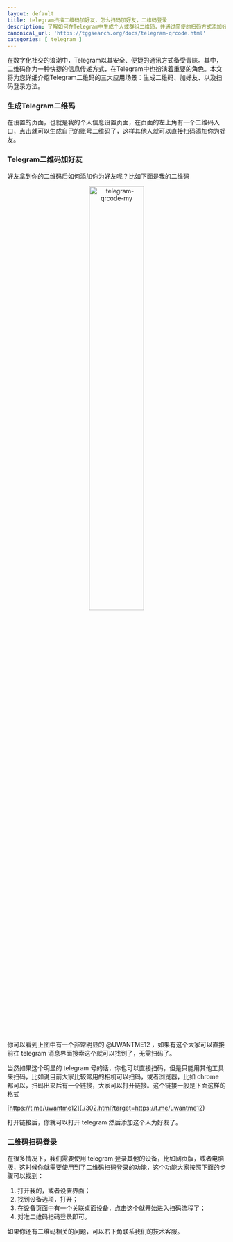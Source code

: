 ```yaml
---
layout: default
title: telegram扫描二维码加好友，怎么扫码加好友，二维码登录
description: 了解如何在Telegram中生成个人或群组二维码，并通过简便的扫码方式添加好友或加入群组。探索Telegram二维码的多种应用场景，以及在Web或移动端轻松实现扫码登录的方法。让您的Telegram通讯更加便捷高效！
canonical_url: 'https://tggsearch.org/docs/telegram-qrcode.html'
categories: [ telegram ]
---
```

在数字化社交的浪潮中，Telegram以其安全、便捷的通讯方式备受青睐。其中，二维码作为一种快捷的信息传递方式，在Telegram中也扮演着重要的角色。本文将为您详细介绍Telegram二维码的三大应用场景：生成二维码、加好友、以及扫码登录方法。

### 生成Telegram二维码
在设置的页面，也就是我的个人信息设置页面，在页面的左上角有一个二维码入口，点击就可以生成自己的账号二维码了，这样其他人就可以直接扫码添加你为好友。

### Telegram二维码加好友
好友拿到你的二维码后如何添加你为好友呢？比如下面是我的二维码

<div align=center>
    <img alt="telegram-qrcode-my" src="https://cdn.jsdelivr.net/gh/tggsearch/tggsearch.github.io/assets/img/telegram-qrcode-my.webp" class="page-img" width="50%" onerror="this.onerror=null;this.src='/assets/img/telegram-qrcode-my.webp'" />
</div>

你可以看到上图中有一个非常明显的 @UWANTME12 ，如果有这个大家可以直接前往 telegram 消息界面搜索这个就可以找到了，无需扫码了。

当然如果这个明显的 telegram 号的话，你也可以直接扫码，但是只能用其他工具来扫码，比如说目前大家比较常用的相机可以扫码，或者浏览器，比如 chrome 都可以，扫码出来后有一个链接，大家可以打开链接。这个链接一般是下面这样的格式

[https://t.me/uwantme12](./302.html?target=https://t.me/uwantme12)

打开链接后，你就可以打开 telegram 然后添加这个人为好友了。

### 二维码扫码登录
在很多情况下，我们需要使用 telegram 登录其他的设备，比如网页版，或者电脑版，这时候你就需要使用到了二维码扫码登录的功能，这个功能大家按照下面的步骤可以找到：

1. 打开我的，或者设置界面；
2. 找到设备选项，打开；
3. 在设备页面中有一个关联桌面设备，点击这个就开始进入扫码流程了；
4. 对准二维码扫码登录即可。

如果你还有二维码相关的问题，可以右下角联系我们的技术客服。